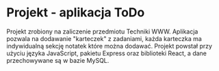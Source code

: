 # Projekt - aplikacja ToDo

Projekt zrobiony na zaliczenie przedmiotu Techniki WWW. Aplikacja pozwala na dodawanie "karteczek" z zadaniami, każda karteczka ma indywidualną sekcję notatek które można dodawać. Projekt powstał przy użyciu języka JavaScript, pakietu Express oraz biblioteki React, a dane przechowywane są w bazie MySQL.